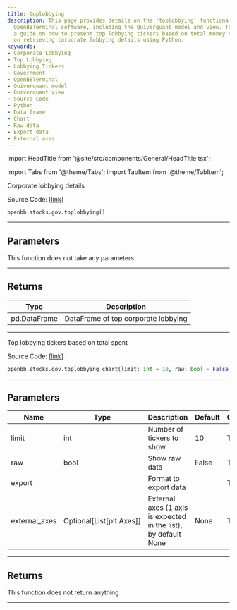 ```yaml
---
title: toplobbying
description: This page provides details on the 'toplobbying' functionality of the
  OpenBBTerminal software, including the Quiverquant model and view. The page offers
  a guide on how to present top lobbying tickers based on total money spent and guides
  on retrieving corporate lobbying details using Python.
keywords:
- Corporate Lobbying
- Top Lobbying
- Lobbying Tickers
- Government
- OpenBBTerminal
- Quiverquant model
- Quiverquant view
- Source Code
- Python
- Data frame
- Chart
- Raw data
- Export data
- External axes
---
```


import HeadTitle from '@site/src/components/General/HeadTitle.tsx';

<HeadTitle title="stocks.gov.toplobbying - Reference | OpenBB SDK Docs" />

import Tabs from '@theme/Tabs';
import TabItem from '@theme/TabItem';

<Tabs>
<TabItem value="model" label="Model" default>

Corporate lobbying details

Source Code: [[link](https://github.com/OpenBB-finance/OpenBBTerminal/tree/main/openbb_terminal/stocks/government/quiverquant_model.py#L358)]

```python
openbb.stocks.gov.toplobbying()
```

---

## Parameters

This function does not take any parameters.

---

## Returns

| Type | Description |
| ---- | ----------- |
| pd.DataFrame | DataFrame of top corporate lobbying |
---

</TabItem>
<TabItem value="view" label="Chart">

Top lobbying tickers based on total spent

Source Code: [[link](https://github.com/OpenBB-finance/OpenBBTerminal/tree/main/openbb_terminal/stocks/government/quiverquant_view.py#L622)]

```python
openbb.stocks.gov.toplobbying_chart(limit: int = 10, raw: bool = False, export: str = "", external_axes: Optional[List[matplotlib.axes._axes.Axes]] = None)
```

---

## Parameters

| Name | Type | Description | Default | Optional |
| ---- | ---- | ----------- | ------- | -------- |
| limit | int | Number of tickers to show | 10 | True |
| raw | bool | Show raw data | False | True |
| export |  | Format to export data |  | True |
| external_axes | Optional[List[plt.Axes]] | External axes (1 axis is expected in the list), by default None | None | True |


---

## Returns

This function does not return anything

---

</TabItem>
</Tabs>
